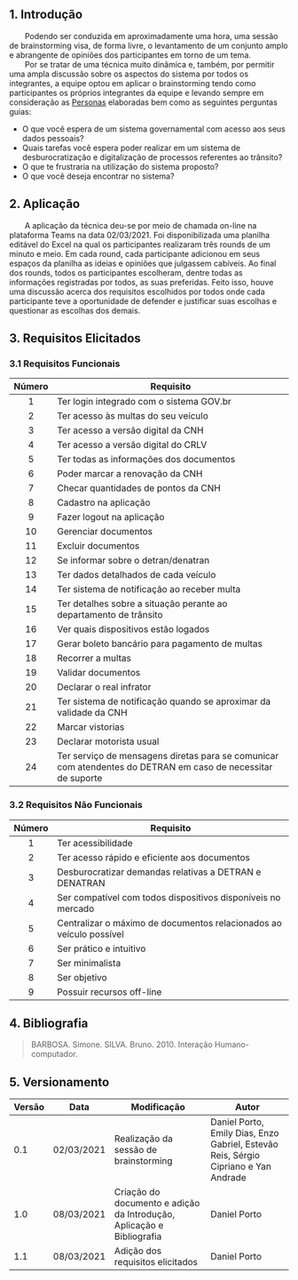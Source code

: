 ## 1. Introdução
&emsp;&emsp;Podendo ser conduzida em aproximadamente uma hora, uma sessão de brainstorming visa, de forma livre, o levantamento de um conjunto amplo e abrangente de opiniões dos participantes em torno de um tema. <br>
&emsp;&emsp;Por se tratar de uma técnica muito dinâmica e, também, por permitir uma ampla discussão sobre os aspectos do sistema por todos os integrantes, a equipe optou em aplicar o brainstorming tendo como participantes os próprios integrantes da equipe e levando sempre em consideração as [Personas](personas.md) elaboradas bem como as seguintes perguntas guias:
 
- O que você espera de um sistema governamental com acesso aos seus dados pessoais?
- Quais tarefas você espera poder realizar em um sistema de desburocratização e digitalização de processos referentes ao trânsito?
- O que te frustraria na utilização do sistema proposto?
- O que você deseja encontrar no sistema?

## 2. Aplicação
&emsp;&emsp;A aplicação da técnica deu-se por meio de chamada on-line na plataforma Teams na data 02/03/2021. Foi disponibilizada uma planilha editável do Excel na qual os participantes realizaram três rounds de um minuto e meio. Em cada round, cada participante adicionou em seus espaços da planilha as ideias e opiniões que julgassem cabíveis. Ao final dos rounds, todos os participantes escolheram, dentre todas as informações registradas por todos, as suas preferidas. Feito isso, houve uma discussão acerca dos requisitos escolhidos por todos onde cada participante teve a oportunidade de defender e justificar suas escolhas e questionar as escolhas dos demais.

## 3. Requisitos Elicitados
### 3.1 Requisitos Funcionais
| Número | Requisito |
|:-:|--|
| 1 | Ter login integrado com o sistema GOV.br | 
| 2 | Ter acesso às multas do seu veículo |
| 3 | Ter acesso a versão digital da CNH |
| 4 | Ter acesso a versão digital do CRLV |
| 5 | Ter todas as informações dos documentos |
| 6 | Poder marcar a renovação da CNH |
| 7 | Checar quantidades de pontos da CNH | 
| 8 | Cadastro na aplicação |
| 9 | Fazer logout na aplicação |
| 10 | Gerenciar documentos |
| 11 | Excluir documentos |
| 12 | Se informar sobre o detran/denatran |
| 13 | Ter dados detalhados de cada veículo |
| 14 | Ter sistema de notificação ao receber multa |
| 15 | Ter detalhes sobre a situação perante ao departamento de trânsito |
| 16 | Ver quais dispositivos estão logados |
| 17 | Gerar boleto bancário para pagamento de multas |
| 18 | Recorrer a multas |
| 19 | Validar documentos |
| 20 | Declarar o real infrator |
| 21 | Ter sistema de notificação quando se aproximar da validade da CNH | 
| 22 | Marcar vistorias |
| 23 | Declarar motorista usual |
| 24 | Ter serviço de mensagens diretas para se comunicar com atendentes do DETRAN em caso de necessitar de suporte |

### 3.2 Requisitos Não Funcionais
| Número | Requisito |
|:-:|--|
| 1 | Ter acessibilidade |
| 2 | Ter acesso rápido e eficiente aos documentos |
| 3 | Desburocratizar demandas relativas a DETRAN e DENATRAN |
| 4 | Ser compatível com todos dispositivos disponíveis no mercado |
| 5 | Centralizar o máximo de documentos relacionados ao veículo possível |
| 6 | Ser prático e intuitivo |
| 7 | Ser minimalista |
| 8 | Ser objetivo |
| 9 | Possuir recursos off-line |

## 4. Bibliografia

> BARBOSA. Simone. SILVA. Bruno. 2010. Interação Humano-computador.

## 5. Versionamento
| Versão | Data | Modificação | Autor |
|--|--|--|--|
| 0.1 | 02/03/2021 | Realização da sessão de brainstorming | Daniel Porto, Emily Dias, Enzo Gabriel, Estevão Reis, Sérgio Cipriano e Yan Andrade |
| 1.0 | 08/03/2021 | Criação do documento e adição da Introdução, Aplicação e Bibliografia | Daniel Porto |
| 1.1 | 08/03/2021 | Adição dos requisitos elicitados | Daniel Porto |
